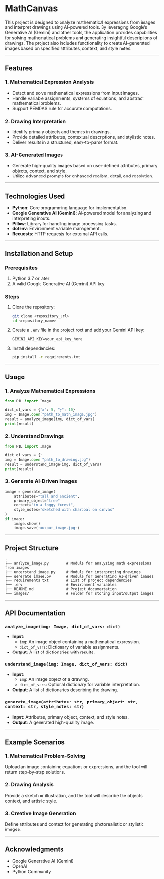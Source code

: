 # MathCanvas

This project is designed to analyze mathematical expressions from images and interpret drawings using AI-powered tools. By leveraging Google’s Generative AI (Gemini) and other tools, the application provides capabilities for solving mathematical problems and generating insightful descriptions of drawings. The project also includes functionality to create AI-generated images based on specified attributes, context, and style notes.

---

## Features

### 1. **Mathematical Expression Analysis**
- Detect and solve mathematical expressions from input images.
- Handle variable assignments, systems of equations, and abstract mathematical problems.
- Support PEMDAS rule for accurate computations.

### 2. **Drawing Interpretation**
- Identify primary objects and themes in drawings.
- Provide detailed attributes, contextual descriptions, and stylistic notes.
- Deliver results in a structured, easy-to-parse format.

### 3. **AI-Generated Images**
- Generate high-quality images based on user-defined attributes, primary objects, context, and style.
- Utilize advanced prompts for enhanced realism, detail, and resolution.

---

## Technologies Used

- **Python**: Core programming language for implementation.
- **Google Generative AI (Gemini)**: AI-powered model for analyzing and interpreting inputs.
- **Pillow**: Library for handling image processing tasks.
- **dotenv**: Environment variable management.
- **Requests**: HTTP requests for external API calls.

---

## Installation and Setup

### Prerequisites
1. Python 3.7 or later
2. A valid Google Generative AI (Gemini) API key

### Steps
1. Clone the repository:
   ```bash
   git clone <repository_url>
   cd <repository_name>
   ```
2. Create a `.env` file in the project root and add your Gemini API key:
   ```env
   GEMINI_API_KEY=your_api_key_here
   ```
3. Install dependencies:
   ```bash
   pip install -r requirements.txt
   ```

---

## Usage

### 1. **Analyze Mathematical Expressions**
```python
from PIL import Image

dict_of_vars = {"x": 5, "y": 10}
img = Image.open("path_to_math_image.jpg")
result = analyze_image(img, dict_of_vars)
print(result)
```

### 2. **Understand Drawings**
```python
from PIL import Image

dict_of_vars = {}
img = Image.open("path_to_drawing.jpg")
result = understand_image(img, dict_of_vars)
print(result)
```

### 3. **Generate AI-Driven Images**
```python
image = generate_image(
    attributes="tall and ancient",
    primary_object="tree",
    context="in a foggy forest",
    style_notes="sketched with charcoal on canvas"
)
if image:
    image.show()
    image.save("output_image.jpg")
```

---

## Project Structure
```
.
├── analyze_image.py        # Module for analyzing math expressions from images
├── understand_image.py     # Module for interpreting drawings
├── generate_image.py       # Module for generating AI-driven images
├── requirements.txt        # List of project dependencies
├── .env                    # Environment variables
├── README.md               # Project documentation
└── images/                 # Folder for storing input/output images
```

---

## API Documentation

### `analyze_image(img: Image, dict_of_vars: dict)`
- **Input**: 
  - `img`: An image object containing a mathematical expression.
  - `dict_of_vars`: Dictionary of variable assignments.
- **Output**: A list of dictionaries with results.

### `understand_image(img: Image, dict_of_vars: dict)`
- **Input**: 
  - `img`: An image object of a drawing.
  - `dict_of_vars`: Optional dictionary for variable interpretation.
- **Output**: A list of dictionaries describing the drawing.

### `generate_image(attributes: str, primary_object: str, context: str, style_notes: str)`
- **Input**: Attributes, primary object, context, and style notes.
- **Output**: A generated high-quality image.

---

## Example Scenarios

### 1. **Mathematical Problem-Solving**
Upload an image containing equations or expressions, and the tool will return step-by-step solutions.

### 2. **Drawing Analysis**
Provide a sketch or illustration, and the tool will describe the objects, context, and artistic style.

### 3. **Creative Image Generation**
Define attributes and context for generating photorealistic or stylistic images.

---

## Acknowledgments
- Google Generative AI (Gemini)
- OpenAI
- Python Community
